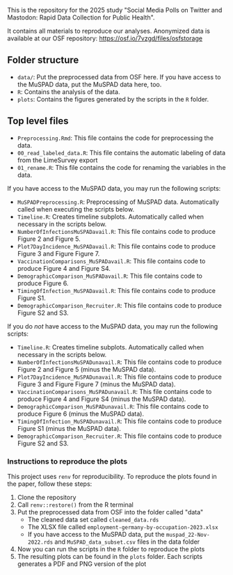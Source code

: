 This is the repository for the 2025 study "Social Media Polls on Twitter and Mastodon: Rapid Data Collection for Public Health".

It contains all materials to reproduce our analyses. Anonymized data is available at our OSF repository: https://osf.io/7vzgd/files/osfstorage

## Folder structure

- `data/`: Put the preprocessed data from OSF here. If you have access to the MuSPAD data, put the MuSPAD data here, too.
- `R`: Contains the analysis of the data.
- `plots`: Contains the figures generated by the scripts in the `R` folder.

## Top level files

- `Preprocessing.Rmd`: This file contains the code for preprocessing the data.
- `00_read_labeled_data.R`: This file contains the automatic labeling of data from the LimeSurvey export
- `01_rename.R`: This file contains the code for renaming the variables in the data.

If you have access to the MuSPAD data, you may run the following scripts:

- `MuSPADPreprocessing.R`: Preprocessing of MuSPAD data. Automatically called when executing the scripts below.
- `Timeline.R`: Creates timeline subplots. Automatically called when necessary in the scripts below.
- `NumberOfInfectionsMuSPADavail.R`: This file contains code to produce Figure 2 and Figure 5.
- `Plot7DayIncidence_MuSPADavail.R`: This file contains code to produce Figure 3 and Figure Figure 7.
- `VaccinationComparisons_MuSPADavail.R`: This file contains code to produce Figure 4 and Figure S4.
- `DemographicComparison_MuSPADavail.R`: This file contains code to produce Figure 6.
- `TimingOfInfection_MuSPADavail.R`: This file contains code to produce Figure S1.
- `DemographicComparison_Recruiter.R`: This file contains code to produce Figure S2 and S3.

If you do _not_ have access to the MuSPAD data, you may run the following scripts:

- `Timeline.R`: Creates timeline subplots. Automatically called when necessary in the scripts below.
- `NumberOfInfectionsMuSPADunavail.R`: This file contains code to produce Figure 2 and Figure 5 (minus the MuSPAD data).
- `Plot7DayIncidence_MuSPADunavail.R`: This file contains code to produce Figure 3 and Figure Figure 7 (minus the MuSPAD data).
- `VaccinationComparisons_MuSPADunavail.R`: This file contains code to produce Figure 4 and Figure S4 (minus the MuSPAD data).
- `DemographicComparison_MuSPADunavail.R`: This file contains code to produce Figure 6 (minus the MuSPAD data).
- `TimingOfInfection_MuSPADunavail.R`: This file contains code to produce Figure S1 (minus the MuSPAD data).
- `DemographicComparison_Recruiter.R`: This file contains code to produce Figure S2 and S3.

### Instructions to reproduce the plots

This project uses `renv` for reproducibility.
To reproduce the plots found in the paper, follow these steps:

1. Clone the repository
2. Call `renv::restore()` from the R terminal
3. Put the preprocessed data from OSF into the folder called "data"
   - The cleaned data set called `cleaned_data.rds`
   - The XLSX file called `employment-germany-by-occupation-2023.xlsx`
   - If you have access to the MuSPAD data, put the `muspad_22-Nov-2022.rds` and `MuSPAD_data_subset.csv` files in the data folder
4. Now you can run the scripts in the `R` folder to reproduce the plots
5. The resulting plots can be found in the `plots` folder. Each scripts generates a PDF and PNG version of the plot
